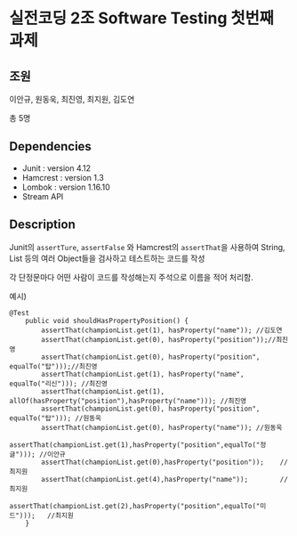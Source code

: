 # 실전코딩 2조 Software Testing 첫번째 과제 

## 조원
이안규, 원동욱, 최진영, 최지원, 김도연 

총 5명

## Dependencies
- Junit : version 4.12
- Hamcrest : version 1.3
- Lombok : version 1.16.10
- Stream API

## Description
Junit의 `assertTure`, `assertFalse` 와 Hamcrest의 `assertThat`을 사용하여
String, List 등의 여러 Object들을 검사하고 테스트하는 코드를 작성

각 단정문마다 어떤 사람이 코드를 작성해는지 주석으로 이름을 적어 처리함.

예시)
```
@Test
    public void shouldHasPropertyPosition() {
        assertThat(championList.get(1), hasProperty("name")); //김도연
        assertThat(championList.get(0), hasProperty("position"));//최진영
        assertThat(championList.get(0), hasProperty("position", equalTo("탑")));//최진영
        assertThat(championList.get(1), hasProperty("name", equalTo("리신"))); //최진영
        assertThat(championList.get(1), allOf(hasProperty("position"),hasProperty("name"))); //최진영
        assertThat(championList.get(0), hasProperty("position", equalTo("탑"))); //원동욱
        assertThat(championList.get(0), hasProperty("name")); //원동욱
        assertThat(championList.get(1),hasProperty("position",equalTo("정글"))); //이안규
        assertThat(championList.get(0),hasProperty("position"));    //최지원
        assertThat(championList.get(4),hasProperty("name"));        //최지원
        assertThat(championList.get(2),hasProperty("position",equalTo("미드")));   //최지원
    }
```
